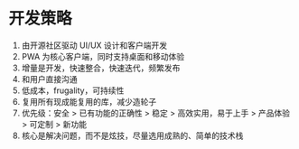 # 开发策略

1. 由开源社区驱动 UI/UX 设计和客户端开发
2. PWA 为核心客户端，同时支持桌面和移动体验
3. 增量是开发，快速整合，快速迭代，频繁发布
4. 和用户直接沟通
5. 低成本，frugality，可持续性
6. 复用所有现成能复用的库，减少造轮子
7. 优先级：安全 > 已有功能的正确性 > 稳定 > 高效实用，易于上手 > 产品体验 > 可定制 > 新功能
8. 核心是解决问题，而不是炫技，尽量选用成熟的、简单的技术栈
